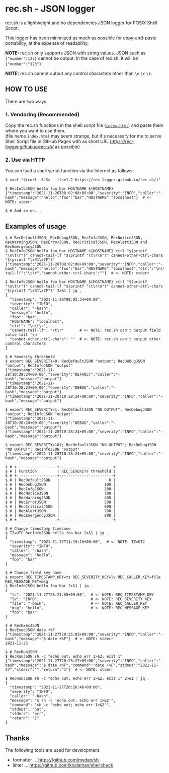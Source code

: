 # rec.sh - JSON logger

rec.sh is a lightweight and no dependencies JSON logger for POSIX Shell Script.  

This logger has been minimized as much as possible for copy-and-paste portability, at the expense of readability.  

**NOTE:** rec.sh only supports JSON with string values. JSON such as `{"number":123}` cannot be output. In the case of rec.sh, it will be `{"number":"123"}`.  

**NOTE:** rec.sh cannot output any control characters other than `\n` `\r` `\t`.  

## HOW TO USE

There are two ways.  

### 1. Vendoring (Recommended)

Copy the rec.sh functions in the shell script file ([`index.html`](/index.html)) and paste them where you want to use them.  
(file name `index.html` may seem strange, but it's necessary for me to serve Shell Script file in GitHub Pages with as short URL *https://rec-logger.github.io/rec.sh/* as possible)  

### 2. Use via HTTP

You can load a shell script function via the Internet as follows:  

```console
$ eval "$(curl -fLSs --tlsv1.2 https://rec-logger.github.io/rec.sh/)"

$ RecInfoJSON hello foo bar HOSTNAME ${HOSTNAME}
{"timestamp":"2021-11-26T08:02:08+09:00","severity":"INFO","caller":"-bash","message":"hello","foo":"bar","HOSTNAME":"localhost"}  # <- NOTE: stderr

$ # And so on...
```

## Examples of usage

```console
$ # RecDefaultJSON, RecDebugJSON, RecInfoJSON, RecNoticeJSON, RecWarningJSON, RecErrorJSON, RecCriticalJSON, RecAlertJSON and RecEmergencyJSON
$ RecInfoJSON hello foo bar HOSTNAME ${HOSTNAME} ctrl "$(printf "\n\t\r")" cannot-tail-lf "$(printf "\t\r\n")" cannot-other-ctrl-chars "$(printf "\x01\x7F")"
{"timestamp":"2021-11-26T08:02:08+09:00","severity":"INFO","caller":"-bash","message":"hello","foo":"bar","HOSTNAME":"localhost","ctrl":"\n\t\r","cannot-tail-lf":"\t\r","cannot-other-ctrl-chars":""}  # <- NOTE: stderr

$ RecInfoJSON hello foo bar HOSTNAME ${HOSTNAME} ctrl "$(printf "\n\t\r")" cannot-tail-lf "$(printf "\t\r\n")" cannot-other-ctrl-chars "$(printf "\x01\x7F")" 2>&1 | jq .
{
  "timestamp": "2021-11-26T08:02:34+09:00",
  "severity": "INFO",
  "caller": "-bash",
  "message": "hello",
  "foo": "bar",
  "HOSTNAME": "localhost",
  "ctrl": "\n\t\r",
  "cannot-tail-lf": "\t\r"       # <- NOTE: rec.sh can't output field value tail '\n'
  "cannot-other-ctrl-chars": ""  # <- NOTE: rec.sh can't output other control characters
}
```

```console
$ # Severity threshold
$ export REC_SEVERITY=0; RecDefaultJSON "output"; RecDebugJSON "output"; RecInfoJSON "output"
{"timestamp":"2021-11-28T10:28:24+09:00","severity":"DEFAULT","caller":"-bash","message":"output"}
{"timestamp":"2021-11-28T10:28:24+09:00","severity":"DEBUG","caller":"-bash","message":"output"}
{"timestamp":"2021-11-28T10:28:24+09:00","severity":"INFO","caller":"-bash","message":"output"}

$ export REC_SEVERITY=1; RecDefaultJSON "NO OUTPUT"; RecDebugJSON "output"; RecInfoJSON "output"
{"timestamp":"2021-11-28T10:28:24+09:00","severity":"DEBUG","caller":"-bash","message":"output"}
{"timestamp":"2021-11-28T10:28:24+09:00","severity":"INFO","caller":"-bash","message":"output"}

$ export REC_SEVERITY=101; RecDefaultJSON "NO OUTPUT"; RecDebugJSON "NO OUTPUT"; RecInfoJSON "output"
{"timestamp":"2021-11-28T10:28:24+09:00","severity":"INFO","caller":"-bash","message":"output"}

$ # +------------------+------------------------+
$ # | Function         | REC_SEVERITY threshold |
$ # +------------------+------------------------+
$ # | RecDefaultJSON   |                      0 |
$ # | RecDebugJSON     |                    100 |
$ # | RecInfoJSON      |                    200 |
$ # | RecNoticeJSON    |                    300 |
$ # | RecWarningJSON   |                    400 |
$ # | RecErrorJSON     |                    500 |
$ # | RecCriticalJSON  |                    600 |
$ # | RecAlertJSON     |                    700 |
$ # | RecEmergencyJSON |                    800 |
$ # +------------------+------------------------+
```

```console
$ # Change timestamp timezone
$ TZ=UTC RecInfoJSON hello foo bar 2>&1 | jq .
{
  "timestamp": "2021-11-27T11:19:15+00:00",  # <- NOTE: TZ=UTC
  "severity": "INFO",
  "caller": "-bash",
  "message": "hello",
  "foo": "bar"
}
```

```console
$ # Change field key name
$ export REC_TIMESTAMP_KEY=ts REC_SEVERITY_KEY=lv REC_CALLER_KEY=file REC_MESSAGE_KEY=msg
$ RecInfoJSON hello foo bar 2>&1 | jq .
{
  "ts": "2021-11-27T20:21:55+09:00",  # <- NOTE: REC_TIMESTAMP_KEY
  "lv": "INFO",                       # <- NOTE: REC_SEVERITY_KEY
  "file": "-bash",                    # <- NOTE: REC_CALLER_KEY
  "msg": "hello",                     # <- NOTE: REC_MESSAGE_KEY
  "foo": "bar"
}
```

```console
$ # RecExecJSON
$ RecExecJSON date +%F
{"timestamp":"2021-11-27T20:25:03+09:00","severity":"INFO","caller":"-bash","message":"$ date +%F"}  # <- NOTE: stderr
2021-11-25
```

```console
$ # RecRunJSON
$ RecRunJSON sh -c "echo out; echo err 1>&2; exit 1"
{"timestamp":"2021-11-27T20:25:27+09:00","severity":"INFO","caller":"-bash","message":"$ date +%F","command":"date +%F","stdout":"2021-11-27","stderr":"","return":"1"}  # <- NOTE: stderr

$ RecRunJSON sh -c "echo out; echo err 1>&2; exit 1" 2>&1 | jq .
{
  "timestamp": "2021-11-27T20:26:46+09:00",
  "severity": "INFO",
  "caller": "-bash",
  "message": "$ sh -c 'echo out; echo err 1>&2'",
  "command": "sh -c 'echo out; echo err 1>&2'",
  "stdout": "out",
  "stderr": "err",
  "return": "1"
}
```

## Thanks

The following tools are used for development.  

- formatter ... https://github.com/mvdan/sh
- linter    ... https://github.com/koalaman/shellcheck
